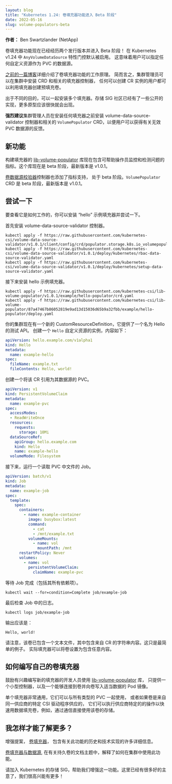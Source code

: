 ```yaml
---
layout: blog
title: "Kubernetes 1.24: 卷填充器功能进入 Beta 阶段"
date: 2022-05-16
slug: volume-populators-beta
---
```

<!--
layout: blog
title: "Kubernetes 1.24: Volume Populators Graduate to Beta"
date: 2022-05-16
slug: volume-populators-beta
-->

<!--
**Author:**
Ben Swartzlander (NetApp)
-->
**作者：**
Ben Swartzlander (NetApp)

<!--
The volume populators feature is now two releases old and entering beta! The `AnyVolumeDataSource` feature
gate defaults to enabled in Kubernetes v1.24, which means that users can specify any custom resource
as the data source of a PVC.
-->
卷填充器功能现在已经经历两个发行版本并进入 Beta 阶段！
在 Kubernetes v1.24 中 `AnyVolumeDataSource` 特性门控默认被启用。
这意味着用户可以指定任何自定义资源作为 PVC 的数据源。

<!--
An [earlier blog article](/blog/2021/08/30/volume-populators-redesigned/) detailed how the
volume populators feature works. In short, a cluster administrator can install a CRD and
associated populator controller in the cluster, and any user who can create instances of 
the CR can create pre-populated volumes by taking advantage of the populator.
-->
[之前的一篇博客](/blog/2021/08/30/volume-populators-redesigned/)详细介绍了卷填充器功能的工作原理。
简而言之，集群管理员可以在集群中安装 CRD 和相关的填充器控制器，
任何可以创建 CR 实例的用户都可以利用填充器创建预填充卷。

<!--
Multiple populators can be installed side by side for different purposes. The SIG storage
community is already seeing some implementations in public, and more prototypes should
appear soon.
-->
出于不同的目的，可以一起安装多个填充器。存储 SIG 社区已经有了一些公开的实现，更多原型应该很快就会出现。

<!--
Cluster administrations are **strongly encouraged** to install the
volume-data-source-validator controller and associated `VolumePopulator` CRD before installing
any populators so that users can get feedback about invalid PVC data sources.
-->
**强烈建议**集群管理人员在安装任何填充器之前安装 volume-data-source-validator 控制器和相关的
`VolumePopulator` CRD，以便用户可以获得有关无效 PVC 数据源的反馈。

<!--
## New Features
-->
## 新功能

<!--
The [lib-volume-populator](https://github.com/kubernetes-csi/lib-volume-populator) library
on which populators are built now includes metrics to help operators monitor and detect
problems. This library is now beta and latest release is v1.0.1.
-->
构建填充器的 [lib-volume-populator](https://github.com/kubernetes-csi/lib-volume-populator)
库现在包含可帮助操作员监控和检测问题的指标。这个库现在是 beta 阶段，最新版本是 v1.0.1。

<!--
The [volume data source validator](https://github.com/kubernetes-csi/volume-data-source-validator)
controller also has metrics support added, and is in beta. The `VolumePopulator` CRD is
beta and the latest release is v1.0.1.
-->
[卷数据源校验器](https://github.com/kubernetes-csi/volume-data-source-validator)控制器也添加了指标支持，
处于 beta 阶段。`VolumePopulator` CRD 是 beta 阶段，最新版本是 v1.0.1。

<!--
## Trying it out
-->
## 尝试一下

<!--
To see how this works, you can install the sample "hello" populator and try it
out.
-->
要查看它是如何工作的，你可以安装 “hello” 示例填充器并尝试一下。

<!--
First install the volume-data-source-validator controller.
-->
首先安装 volume-data-source-validator 控制器。

```shell
kubectl apply -f https://raw.githubusercontent.com/kubernetes-csi/volume-data-source-validator/v1.0.1/client/config/crd/populator.storage.k8s.io_volumepopulators.yaml
kubectl apply -f https://raw.githubusercontent.com/kubernetes-csi/volume-data-source-validator/v1.0.1/deploy/kubernetes/rbac-data-source-validator.yaml
kubectl apply -f https://raw.githubusercontent.com/kubernetes-csi/volume-data-source-validator/v1.0.1/deploy/kubernetes/setup-data-source-validator.yaml
```
<!--
Next install the example populator.
-->
接下来安装 hello 示例填充器。

```shell
kubectl apply -f https://raw.githubusercontent.com/kubernetes-csi/lib-volume-populator/v1.0.1/example/hello-populator/crd.yaml
kubectl apply -f https://raw.githubusercontent.com/kubernetes-csi/lib-volume-populator/87a47467b86052819e9ad13d15036d65b9a32fbb/example/hello-populator/deploy.yaml
```
<!--
Your cluster now has a new CustomResourceDefinition that provides a test API named Hello.
Create an instance of the `Hello` custom resource, with some text:
-->
你的集群现在有一个新的 CustomResourceDefinition，它提供了一个名为 Hello 的测试 API。
创建一个 `Hello` 自定义资源的实例，内容如下：

```yaml
apiVersion: hello.example.com/v1alpha1
kind: Hello
metadata:
  name: example-hello
spec:
  fileName: example.txt
  fileContents: Hello, world!
```
<!--
Create a PVC that refers to that CR as its data source.
-->
创建一个将该 CR 引用为其数据源的 PVC。

```yaml
apiVersion: v1
kind: PersistentVolumeClaim
metadata:
  name: example-pvc
spec:
  accessModes:
  - ReadWriteOnce
  resources:
    requests:
      storage: 10Mi
  dataSourceRef:
    apiGroup: hello.example.com
    kind: Hello
    name: example-hello
  volumeMode: Filesystem
```
<!--
Next, run a Job that reads the file in the PVC.
-->
接下来，运行一个读取 PVC 中文件的 Job。

```yaml
apiVersion: batch/v1
kind: Job
metadata:
  name: example-job
spec:
  template:
    spec:
      containers:
        - name: example-container
          image: busybox:latest
          command:
            - cat
            - /mnt/example.txt
          volumeMounts:
            - name: vol
              mountPath: /mnt
      restartPolicy: Never
      volumes:
        - name: vol
          persistentVolumeClaim:
            claimName: example-pvc
```
<!--
Wait for the job to complete (including all of its dependencies).
-->
等待 Job 完成（包括其所有依赖项）。

```shell
kubectl wait --for=condition=Complete job/example-job
```

<!--
And last examine the log from the job.
-->
最后检查 Job 中的日志。

```shell
kubectl logs job/example-job
```
<!--
The output should be:
-->
输出应该是：

```terminal
Hello, world!
```
<!--
Note that the volume already contained a text file with the string contents from
the CR. This is only the simplest example. Actual populators can set up the volume
to contain arbitrary contents.
-->
请注意，该卷已包含一个文本文件，其中包含来自 CR 的字符串内容。这只是最简单的例子。
实际填充器可以将卷设置为包含任意内容。

<!--
## How to write your own volume populator
-->
## 如何编写自己的卷填充器

<!--
Developers interested in writing new poplators are encouraged to use the
[lib-volume-populator](https://github.com/kubernetes-csi/lib-volume-populator) library
and to only supply a small controller wrapper around the library, and a pod image
capable of attaching to volumes and writing the appropriate data to the volume.
-->
鼓励有兴趣编写新的填充器的开发人员使用
[lib-volume-populator](https://github.com/kubernetes-csi/lib-volume-populator) 库，
只提供一个小型控制器，以及一个能够连接到卷并向卷写入适当数据的 Pod 镜像。

<!--
Individual populators can be extremely generic such that they work with every type
of PVC, or they can do vendor specific things to rapidly fill a volume with data
if the volume was provisioned by a specific CSI driver from the same vendor, for
example, by communicating directly with the storage for that volume.
-->
单个填充器非常通用，它们可以与所有类型的 PVC 一起使用，
或者如果卷是来自同一供应商的特定 CSI 驱动程序供应的，
它们可以执行供应商特定的的操作以快速用数据填充卷，例如，通过通信直接使用该卷的存储。

<!--
## How can I learn more?
-->
## 我怎样才能了解更多？

<!--
The enhancement proposal,
[Volume Populators](https://github.com/kubernetes/enhancements/tree/master/keps/sig-storage/1495-volume-populators), includes lots of detail about the history and technical implementation
of this feature.
-->
增强提案，
[卷填充器](https://github.com/kubernetes/enhancements/tree/master/keps/sig-storage/1495-volume-populators)，
包含有关此功能的历史和技术实现的许多详细信息。

<!--
[Volume populators and data sources](/docs/concepts/storage/persistent-volumes/#volume-populators-and-data-sources), within the documentation topic about persistent volumes,
explains how to use this feature in your cluster.
-->
[卷填充器与数据源](/zh/docs/concepts/storage/persistent-volumes/#volume-populators-and-data-sources),
在有关持久卷的文档主题中，解释了如何在集群中使用此功能。

<!--
Please get involved by joining the Kubernetes storage SIG to help us enhance this
feature. There are a lot of good ideas already and we'd be thrilled to have more!
-->
请加入 Kubernetes 的存储 SIG，帮助我们增强这一功能。这里已经有很多好的主意了，我们很高兴能有更多！

